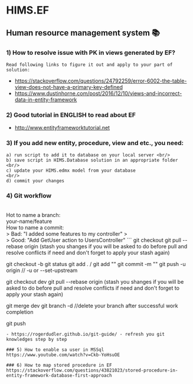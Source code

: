 # HIMS.EF 
## Human resource management system  :books:

### 1) How to resolve issue with PK in views generated by EF? <br/>
	Read following links to figure it out and apply to your part of solution:
- https://stackoverflow.com/questions/24792259/error-6002-the-table-view-does-not-have-a-primary-key-defined
- https://www.dustinhorne.com/post/2016/12/10/views-and-incorrect-data-in-entity-framework

### 2) Good tutorial in ENGLISH to read about EF
- http://www.entityframeworktutorial.net

### 3) If you add new entity, procedure, view and etc., you need: <br/>
	a) run script to add it to database on your local server <br/>
	b) save script in HIMS.Database solution in an appropriate folder 
	<br/>
	c) update your HIMS.edmx model from your database 
	<br/>
	d) commit your changes

### 4) Git workflow  
<br/>
Hot to name a branch: 
<br/>
your-name/feature 
<br/>
How to name a commit: 
<br/>
> Bad: "I added some features to my controller"
> <br/>
> Good: "Add GetUser action to UsersController"
```
git checkout <name of your branch>
git pull --rebase origin <name of origin branch>
(stash you shanges if you will be asked to do before pull and resolve conflicts if need and don't forget to apply your stash again)
	
git checkout -b <your-branch-name>
git status
git add . / git add "<name-of-file>"
git commit -m "<your-commit>"
git push -u origin <name of your branch>  // -u or --set-upstream
	
git checkout dev
git pull --rebase origin <name of origin branch> 
(stash you shanges if you will be asked to do before pull and resolve conflicts 
if need and don't forget to apply your stash again)
	
git merge <name of your branch> dev
git branch -d <name of your branch> //delete your branch after successful work completion
	
git push
```
- https://rogerdudler.github.io/git-guide/ - refresh you git knowledges step by step

### 5) How to enable sa user in MSSql
https://www.youtube.com/watch?v=Ckb-YoHsuOE

### 6) How to map stored procedure in EF
https://stackoverflow.com/questions/43821023/stored-procedure-in-entity-framework-database-first-approach

